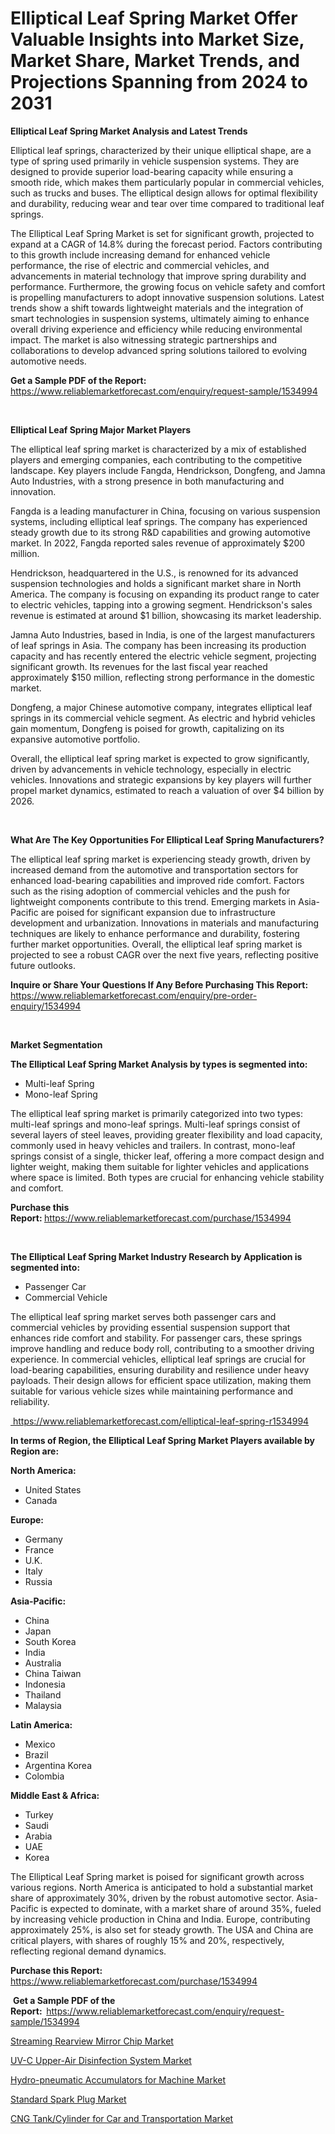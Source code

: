 <p><h1>Elliptical Leaf Spring Market Offer Valuable Insights into Market Size, Market Share, Market Trends, and Projections Spanning from 2024 to 2031</h1></p><p><strong>Elliptical Leaf Spring Market Analysis and Latest Trends</strong></p>
<p><p>Elliptical leaf springs, characterized by their unique elliptical shape, are a type of spring used primarily in vehicle suspension systems. They are designed to provide superior load-bearing capacity while ensuring a smooth ride, which makes them particularly popular in commercial vehicles, such as trucks and buses. The elliptical design allows for optimal flexibility and durability, reducing wear and tear over time compared to traditional leaf springs.</p><p>The Elliptical Leaf Spring Market is set for significant growth, projected to expand at a CAGR of 14.8% during the forecast period. Factors contributing to this growth include increasing demand for enhanced vehicle performance, the rise of electric and commercial vehicles, and advancements in material technology that improve spring durability and performance. Furthermore, the growing focus on vehicle safety and comfort is propelling manufacturers to adopt innovative suspension solutions. Latest trends show a shift towards lightweight materials and the integration of smart technologies in suspension systems, ultimately aiming to enhance overall driving experience and efficiency while reducing environmental impact. The market is also witnessing strategic partnerships and collaborations to develop advanced spring solutions tailored to evolving automotive needs.</p></p>
<p><strong>Get a Sample PDF of the Report:&nbsp;</strong> <a href="https://www.reliablemarketforecast.com/enquiry/request-sample/1534994?utm_campaign=1082&utm_medium=2&utm_source=Github&utm_content=ia&utm_term=02112024&utm_id=elliptical-leaf-spring">https://www.reliablemarketforecast.com/enquiry/request-sample/1534994</a></p>
<p>&nbsp;</p>
<p><strong>Elliptical Leaf Spring Major Market Players</strong></p>
<p><p>The elliptical leaf spring market is characterized by a mix of established players and emerging companies, each contributing to the competitive landscape. Key players include Fangda, Hendrickson, Dongfeng, and Jamna Auto Industries, with a strong presence in both manufacturing and innovation.</p><p>Fangda is a leading manufacturer in China, focusing on various suspension systems, including elliptical leaf springs. The company has experienced steady growth due to its strong R&D capabilities and growing automotive market. In 2022, Fangda reported sales revenue of approximately $200 million.</p><p>Hendrickson, headquartered in the U.S., is renowned for its advanced suspension technologies and holds a significant market share in North America. The company is focusing on expanding its product range to cater to electric vehicles, tapping into a growing segment. Hendrickson's sales revenue is estimated at around $1 billion, showcasing its market leadership.</p><p>Jamna Auto Industries, based in India, is one of the largest manufacturers of leaf springs in Asia. The company has been increasing its production capacity and has recently entered the electric vehicle segment, projecting significant growth. Its revenues for the last fiscal year reached approximately $150 million, reflecting strong performance in the domestic market.</p><p>Dongfeng, a major Chinese automotive company, integrates elliptical leaf springs in its commercial vehicle segment. As electric and hybrid vehicles gain momentum, Dongfeng is poised for growth, capitalizing on its expansive automotive portfolio.</p><p>Overall, the elliptical leaf spring market is expected to grow significantly, driven by advancements in vehicle technology, especially in electric vehicles. Innovations and strategic expansions by key players will further propel market dynamics, estimated to reach a valuation of over $4 billion by 2026.</p></p>
<p>&nbsp;</p>
<p><strong>What Are The Key Opportunities For Elliptical Leaf Spring Manufacturers?</strong></p>
<p><p>The elliptical leaf spring market is experiencing steady growth, driven by increased demand from the automotive and transportation sectors for enhanced load-bearing capabilities and improved ride comfort. Factors such as the rising adoption of commercial vehicles and the push for lightweight components contribute to this trend. Emerging markets in Asia-Pacific are poised for significant expansion due to infrastructure development and urbanization. Innovations in materials and manufacturing techniques are likely to enhance performance and durability, fostering further market opportunities. Overall, the elliptical leaf spring market is projected to see a robust CAGR over the next five years, reflecting positive future outlooks.</p></p>
<p><strong>Inquire or Share Your Questions If Any Before Purchasing This Report:</strong> <a href="https://www.reliablemarketforecast.com/enquiry/pre-order-enquiry/1534994?utm_campaign=1082&utm_medium=2&utm_source=Github&utm_content=ia&utm_term=02112024&utm_id=elliptical-leaf-spring">https://www.reliablemarketforecast.com/enquiry/pre-order-enquiry/1534994</a></p>
<p>&nbsp;</p>
<p><strong>Market Segmentation</strong></p>
<p><strong>The Elliptical Leaf Spring Market Analysis by types is segmented into:</strong></p>
<p><ul><li>Multi-leaf Spring</li><li>Mono-leaf Spring</li></ul></p>
<p><p>The elliptical leaf spring market is primarily categorized into two types: multi-leaf springs and mono-leaf springs. Multi-leaf springs consist of several layers of steel leaves, providing greater flexibility and load capacity, commonly used in heavy vehicles and trailers. In contrast, mono-leaf springs consist of a single, thicker leaf, offering a more compact design and lighter weight, making them suitable for lighter vehicles and applications where space is limited. Both types are crucial for enhancing vehicle stability and comfort.</p></p>
<p><strong>Purchase this Report:&nbsp;</strong><a href="https://www.reliablemarketforecast.com/purchase/1534994?utm_campaign=1082&utm_medium=2&utm_source=Github&utm_content=ia&utm_term=02112024&utm_id=elliptical-leaf-spring">https://www.reliablemarketforecast.com/purchase/1534994</a></p>
<p>&nbsp;</p>
<p><strong>The Elliptical Leaf Spring Market Industry Research by Application is segmented into:</strong></p>
<p><ul><li>Passenger Car</li><li>Commercial Vehicle</li></ul></p>
<p><p>The elliptical leaf spring market serves both passenger cars and commercial vehicles by providing essential suspension support that enhances ride comfort and stability. For passenger cars, these springs improve handling and reduce body roll, contributing to a smoother driving experience. In commercial vehicles, elliptical leaf springs are crucial for load-bearing capabilities, ensuring durability and resilience under heavy payloads. Their design allows for efficient space utilization, making them suitable for various vehicle sizes while maintaining performance and reliability.</p></p>
<p><a href="https://www.reliablemarketforecast.com/elliptical-leaf-spring-r1534994?utm_campaign=1082&utm_medium=2&utm_source=Github&utm_content=ia&utm_term=02112024&utm_id=elliptical-leaf-spring">&nbsp;https://www.reliablemarketforecast.com/elliptical-leaf-spring-r1534994</a></p>
<p><strong>In terms of Region, the Elliptical Leaf Spring Market Players available by Region are:</strong></p>
<p>
    <p> <strong> North America: </strong>
        <ul>
            <li>United States</li>
            <li>Canada</li>
        </ul>
        </p> 
    <p> <strong> Europe: </strong>
        <ul>
            <li>Germany</li>
            <li>France</li>
            <li>U.K.</li>
            <li>Italy</li>
            <li>Russia</li>
        </ul>
        </p> 
    <p> <strong> Asia-Pacific: </strong>
        <ul>
            <li>China</li>
            <li>Japan</li>
            <li>South Korea</li>
            <li>India</li>
            <li>Australia</li>
            <li>China Taiwan</li>
            <li>Indonesia</li>
            <li>Thailand</li>
            <li>Malaysia</li>
        </ul>
        </p> 
    <p> <strong> Latin America: </strong>
        <ul>
            <li>Mexico</li>
            <li>Brazil</li>
            <li>Argentina Korea</li>
            <li>Colombia</li>
        </ul>
        </p> 
    <p> <strong> Middle East & Africa: </strong>
        <ul>
            <li>Turkey</li>
            <li>Saudi</li>
            <li>Arabia</li>
            <li>UAE</li>
            <li>Korea</li>
        </ul>
    </p>
    </p>
<p><p>The Elliptical Leaf Spring market is poised for significant growth across various regions. North America is anticipated to hold a substantial market share of approximately 30%, driven by the robust automotive sector. Asia-Pacific is expected to dominate, with a market share of around 35%, fueled by increasing vehicle production in China and India. Europe, contributing approximately 25%, is also set for steady growth. The USA and China are critical players, with shares of roughly 15% and 20%, respectively, reflecting regional demand dynamics.</p></p>
<p><strong>Purchase this Report: </strong><a href="https://www.reliablemarketforecast.com/purchase/1534994?utm_campaign=1082&utm_medium=2&utm_source=Github&utm_content=ia&utm_term=02112024&utm_id=elliptical-leaf-spring">https://www.reliablemarketforecast.com/purchase/1534994</a></p>
<p>&nbsp;<strong>Get a Sample PDF of the Report:&nbsp;&nbsp;</strong><a href="https://www.reliablemarketforecast.com/enquiry/request-sample/1534994?utm_campaign=1082&utm_medium=2&utm_source=Github&utm_content=ia&utm_term=02112024&utm_id=elliptical-leaf-spring">https://www.reliablemarketforecast.com/enquiry/request-sample/1534994</a></p>
<p><strong></strong></p>
<p><p><a href="https://www.linkedin.com/pulse/streaming-rearview-mirror-chip-market-segmentation-in-depth-gaopc?utm_campaign=1082&utm_medium=2&utm_source=Github&utm_content=ia&utm_term=02112024&utm_id=elliptical-leaf-spring">Streaming Rearview Mirror Chip Market</a></p><p><a href="https://www.linkedin.com/pulse/emerging-trends-uv-c-upper-air-disinfection-system-uavif?utm_campaign=1082&utm_medium=2&utm_source=Github&utm_content=ia&utm_term=02112024&utm_id=elliptical-leaf-spring">UV-C Upper-Air Disinfection System Market</a></p><p><a href="https://issuu.com/reportprime-2/docs/hydro-pneumatic-accumulators-for-ma_00ed955a3840e8?utm_campaign=1082&utm_medium=2&utm_source=Github&utm_content=ia&utm_term=02112024&utm_id=elliptical-leaf-spring">Hydro-pneumatic Accumulators for Machine Market</a></p><p><a href="https://github.com/NorbertYates/Market-Research-Report-List-7/blob/main/standard-spark-plug-market.md?utm_campaign=1082&utm_medium=2&utm_source=Github&utm_content=ia&utm_term=02112024&utm_id=elliptical-leaf-spring">Standard Spark Plug Market</a></p><p><a href="https://issuu.com/reportprime-2/docs/cng-tankcylinder-for-car-and-transp_cb62f26fcad6d5?utm_campaign=1082&utm_medium=2&utm_source=Github&utm_content=ia&utm_term=02112024&utm_id=elliptical-leaf-spring">CNG Tank/Cylinder for Car and Transportation Market</a></p></p>